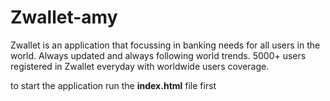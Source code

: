 # Zwallet-amy
Zwallet is an application that focussing in banking needs for all users
in the world. Always updated and always following world trends.
5000+ users registered in Zwallet everyday with worldwide
users coverage.

to start the application run the **index.html** file first

